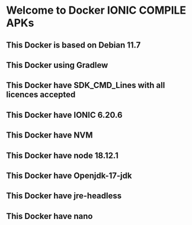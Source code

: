 # Welcome to Docker IONIC COMPILE APKs
## This Docker is based on Debian 11.7
## This Docker using Gradlew
## This Docker have SDK_CMD_Lines with all licences accepted
## This Docker have IONIC 6.20.6
## This Docker have NVM
## This Docker have node 18.12.1
## This Docker have Openjdk-17-jdk
## This Docker have jre-headless
## This Docker have nano
